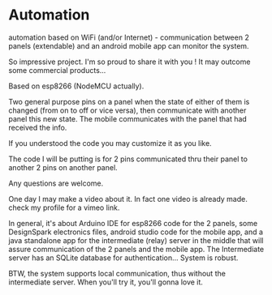 # Automation
automation based on WiFi (and/or Internet) - communication between 2 panels (extendable) and an android mobile app can monitor the system.

So impressive project. I'm so proud to share it with you ! It may outcome some commercial products...

Based on esp8266 (NodeMCU actually).

Two general purpose pins on a panel when the state of either of them is changed (from on to off or vice versa), then communicate with another panel this new state. The mobile communicates with the panel that had received the info.

If you understood the code you may customize it as you like.

The code I will be putting is for 2 pins communicated thru their panel to another 2 pins on another panel.

Any questions are welcome.

One day I may make a video about it. In fact one video is already made. check my profile for a vimeo link.

In general, it's about Arduino IDE for esp8266 code for the 2 panels, some DesignSpark electronics files, android studio code for the mobile app, and a java standalone app for the intermediate (relay) server in the middle that will assure communication of the 2 panels and the mobile app.
The Intermediate server has an SQLite database for authentication... System is robust.

BTW, the system supports local communication, thus without the intermediate server.
When you'll try it, you'll gonna love it.
